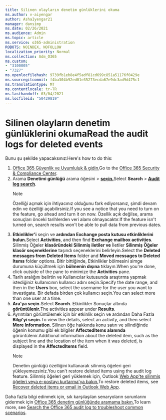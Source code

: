 ```yaml
---
title: Silinen olayların denetim günlüklerini okuma
ms.author: v-aiyengar
author: AshaIyengar21
manager: dansimp
ms.date: 02/26/2021
ms.audience: Admin
ms.topic: article
ms.service: o365-administration
ROBOTS: NOINDEX, NOFOLLOW
localization_priority: Normal
ms.collection: Adm_O365
ms.custom:
- "3100005"
- "7327"
ms.openlocfilehash: 9739fb1eb8e4f5adf81cd699c851a51176f0429e
ms.sourcegitcommit: f4ba304b92ed01e35273ecda67e9dc3ad9d475c1
ms.translationtype: MT
ms.contentlocale: tr-TR
ms.lasthandoff: 03/04/2021
ms.locfileid: "50429819"
---
```

# <a name="read-the-audit-logs-for-deleted-events"></a><span data-ttu-id="f3460-102">Silinen olayların denetim günlüklerini okuma</span><span class="sxs-lookup"><span data-stu-id="f3460-102">Read the audit logs for deleted events</span></span>

<span data-ttu-id="f3460-103">Bunu şu şekilde yapacaksınız:</span><span class="sxs-lookup"><span data-stu-id="f3460-103">Here's how to do this:</span></span>

1. <span data-ttu-id="f3460-104">[Office 365 Güvenlik ve Uyumluluk & gidin.](https://go.microsoft.com/fwlink/p/?linkid=2077143)</span><span class="sxs-lookup"><span data-stu-id="f3460-104">Go to the [Office 365 Security & Compliance Center](https://go.microsoft.com/fwlink/p/?linkid=2077143).</span></span>
1. <span data-ttu-id="f3460-105">Arama **Denetimi günlüğü** arama öğesini  >  [**seçin.**](https://go.microsoft.com/fwlink/?linkid=2103759)</span><span class="sxs-lookup"><span data-stu-id="f3460-105">Select **Search** > [**Audit log search**](https://go.microsoft.com/fwlink/?linkid=2103759).</span></span>
    > [!NOTE]
    > <span data-ttu-id="f3460-106">Özelliği açmak için ihtiyacınız olduğunu fark ediyorsanız, şimdi devam edin ve özelliği açabilirsiniz.</span><span class="sxs-lookup"><span data-stu-id="f3460-106">If you see a notice that you need to turn on the feature, go ahead and turn it on now.</span></span> <span data-ttu-id="f3460-107">Özellik açık değilse, arama sonuçları önceki tarihlerden veri alamı olmayacaktır.</span><span class="sxs-lookup"><span data-stu-id="f3460-107">If the feature isn't turned on, search results won't be able to pull data from previous dates.</span></span>
1. <span data-ttu-id="f3460-108">**Etkinlikler'i** seçin ve **ardından Exchange posta kutusu etkinliklerini bulun.**</span><span class="sxs-lookup"><span data-stu-id="f3460-108">Select **Activities**, and then find **Exchange mailbox activities**.</span></span> <span data-ttu-id="f3460-109">Silinmiş Öğeler **klasöründeki Silinmiş iletiler ve** İletiler **Silinmiş Öğeler klasör seçeneklerine** taşındı seçeneklerini belirleyin.</span><span class="sxs-lookup"><span data-stu-id="f3460-109">Select the **Deleted messages from Deleted Items** folder and **Moved messages to Deleted Items** folder options.</span></span> <span data-ttu-id="f3460-110">Bitir bittiğinde, Etkinlikler bölmesini simge durumuna küçültmek için **bölmenin dışına** tıklayın.</span><span class="sxs-lookup"><span data-stu-id="f3460-110">When you're done, click outside of the pane to minimize the **Activities** pane.</span></span>
1. <span data-ttu-id="f3460-111">Tarih aralığını belirtin ve Kullanıcılar  kutusunda araştırma yapmak istediğiniz kullanıcının kullanıcı adını seçin.</span><span class="sxs-lookup"><span data-stu-id="f3460-111">Specify the date range, and then in the **Users** box, select the username for the user you want to investigate.</span></span> <span data-ttu-id="f3460-112">Bir defada birden çok kullanıcı seçin.</span><span class="sxs-lookup"><span data-stu-id="f3460-112">You can select more than one user at a time.</span></span>
1. <span data-ttu-id="f3460-113">**Ara'ya seçin.**</span><span class="sxs-lookup"><span data-stu-id="f3460-113">Select **Search**.</span></span> <span data-ttu-id="f3460-114">Etkinlikler Sonuçlar altında **görüntülenir.**</span><span class="sxs-lookup"><span data-stu-id="f3460-114">The activities appear under **Results**.</span></span>
1. <span data-ttu-id="f3460-115">Ayrıntıları görüntülemek için bir etkinlik seçin ve ardından Daha Fazla **Bilgi'yi seçin.**</span><span class="sxs-lookup"><span data-stu-id="f3460-115">To view the details, select an activity, and then select **More Information**.</span></span> <span data-ttu-id="f3460-116">Silinen öğe hakkında konu satırı ve silindiğinde öğenin konumu gibi ek bilgiler **AffectedItems alanında** görüntülenir.</span><span class="sxs-lookup"><span data-stu-id="f3460-116">Additional information about the deleted item, such as the subject line and the location of the item when it was deleted, is displayed in the **AffectedItems** field.</span></span>
    > [!NOTE]
    > <span data-ttu-id="f3460-117">Denetim günlüğü özelliğini kullanarak silinmiş öğeleri geri yükleyemezsiniz.</span><span class="sxs-lookup"><span data-stu-id="f3460-117">You can't restore deleted items using the audit log feature.</span></span> <span data-ttu-id="f3460-118">Silinmiş öğeleri geri yüklemek için, Outlook [Web App'te silinmiş öğeleri veya e-postayı kurtarma'ya bakın.](https://go.microsoft.com/fwlink/?linkid=2103759)</span><span class="sxs-lookup"><span data-stu-id="f3460-118">To restore deleted items, see [Recover deleted items or email in Outlook Web App](https://go.microsoft.com/fwlink/?linkid=2103759).</span></span>

<span data-ttu-id="f3460-119">Daha fazla bilgi edinmek için, sık karşılaşılan senaryoların sorunlarını gidermek için [Office 365 denetim günlüğünde aramama bakın.](https://go.microsoft.com/fwlink/?linkid=2103944)</span><span class="sxs-lookup"><span data-stu-id="f3460-119">To learn more, see [Search the Office 365 audit log to troubleshoot common scenarios](https://go.microsoft.com/fwlink/?linkid=2103944).</span></span>
